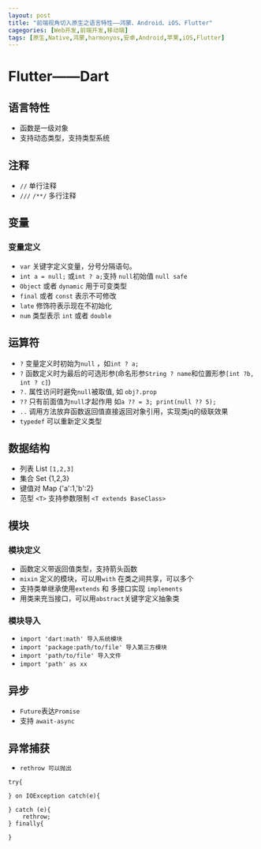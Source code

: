 ```yaml
---
layout: post
title: "前端视角切入原生之语言特性——鸿蒙、Android、iOS、Flutter"
cagegories: [Web开发,前端开发,移动端]
tags: [原生,Native,鸿蒙,harmonyos,安卓,Android,苹果,iOS,Flutter]
---
```




# Flutter——Dart

## 语言特性

- 函数是一级对象
- 支持动态类型，支持类型系统

## 注释

- `//` 单行注释
- `///`  `/**/`  多行注释

## 变量

### 变量定义

- `var` 关键字定义变量，分号分隔语句。
- `int a = null;` 或`int ? a;`支持 `null`初始值 `null safe`
- `Object` 或者 `dynamic`  用于可变类型
- `final` 或者 `const` 表示不可修改
- `late` 修饰符表示现在不初始化
- `num` 类型表示 `int` 或者 `double`



## 运算符

- `?`  变量定义时初始为`null` ，如`int ? a;`
- `?` 函数定义时为最后的可选形参(命名形参`String ? name`和位置形参`[int ?b, int ? c]`)
- `?.` 属性访问时避免`null`被取值, 如 `obj?.prop`
- `??` 只有前面值为`null`才起作用 如`a ?? = 3; print(null ?? 5);`
- `..` 调用方法放弃函数返回值直接返回对象引用，实现类jq的级联效果
- `typedef` 可以重新定义类型



## 数据结构

- 列表 List `[1,2,3]`
- 集合 Set {1,2,3}
- 键值对 Map {'a':1,'b':2}
- 范型 `<T>` 支持参数限制 `<T extends BaseClass>`



## 模块

### 模块定义

- 函数定义带返回值类型，支持箭头函数
- `mixin` 定义的模块，可以用`with` 在类之间共享，可以多个
- 支持类单继承使用`extends` 和 多接口实现 `implements`
- 用类来充当接口，可以用`abstract`关键字定义抽象类

### 模块导入

- `import 'dart:math' 导入系统模块`
- `import 'package:path/to/file' 导入第三方模块`
- `import 'path/to/file' 导入文件`
- `import 'path' as xx`



## 异步

- `Future`表达`Promise`
- 支持 `await-async`



## 异常捕获

- `rethrow 可以抛出`

```
try{

} on IOException catch(e){

} catch (e){
	rethrow;
} finally{

}
```

